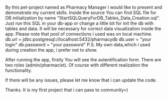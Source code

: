 By this pet-project named as Pharmacy Manager i would like to present and demonstrate my current skills. 
Inside the source You can find SQL file for DB initialization by name "StartSQLQueryForDB_Tables_Data_Creation.sql". 
Just run this SQL in your db-app or change a little bit for init the db with tables and data. 
It will be necessary for correct data visualization inside the app.
Please note that pool of connections i used was on local machine.
db.url = jdbc:postgresql://localhost:5432/pharmacydb
db.user = "your login"
db.password = "your password"
P.S. My own data,which i used during creation the app, i prefer not to show.

After running the app, firstly You will see the autentification form. There are two roles (admin/pharmacist). 
Of course with different realization the functionality.

If there will be any issues, please let me know that i can update the code.

Thanks. It is my first project that i can pass to community=)
